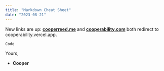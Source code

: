 ```yaml
---
title: "Markdown Cheat Sheet"
date: "2023-08-21"
---
```


New links are up:
**[cooperreed.me][1]** and **[cooperability.com][2]** both redirect to cooperability.vercel.app.

```
Code
```

Yours,

- **Cooper**

  [1]: https://cooperreed.me/ "link 1"
  [2]: https://cooperability.com/ "link 2"
